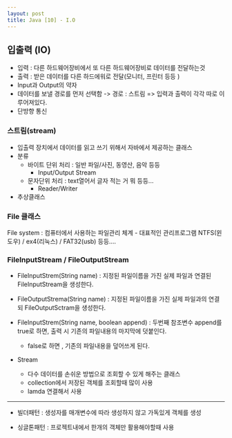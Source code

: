 ```yaml
---
layout: post
title: Java [10] - I.O
---
```



## 입출력 (IO)

- 입력 : 다른 하드웨어장비에서 또 다른 하드웨어장비로 데이터를 전달하는것
- 출력 : 받은 데이터를 다른 하드에워로 전달(모니터, 프린터 등등 )
- Input과 Output의 약자
- 데이터를 보낼 경로를 먼저 선택함 -> 경로 :  스트림 => 입력과 출력이 각각 따로 이루어져있다.
- 단방향 통신 



### 스트림(stream)

- 입출력 장치에서 데이터를 읽고 쓰기 위해서 자바에서 제공하는 클래스
- 분류
    - 바이트 단위 처리 : 일반 파일/사진, 동영산, 음악 등등
        - Input/Output Stream
    - 문자단위 처리 : text열어서 글자 적는 거 뭐 등등...
        - Reader/Writer
- 추상클래스



### File 클래스

File system : 컴퓨터에서 사용하는 파일관리 체계
    - 대표적인 관리프로그램 NTFS(윈도우) / ex4(리눅스) / FAT32(usb) 등등....



### FileInputStream / FileOutputStream
- FileInputStrem(String name) : 지정된 파일이름을 가진 실제 파일과 연결된 FileInputStream을 생성한다.
- FileOutputStrema(String name) : 지정된 파일이름을 가진 실제 파일과의 연결되 FileOutputSctram을 생성한다.
- FileInputStrem(String name, boolean append) : 두번째 참조변수 append를 true로 하면, 출력 시 기존의 파일내용의 마지막에 덧붙인다.
    - false로 하면 , 기존의 파일내용을 덮어쓰게 된다.


- Stream
    - 다수 데이터를 손쉬운 방법으로 조회할 수 있게 해주는 클래스 
    - collection에서 저장된 객체를 조회할때 많이 사용
    - lamda 연결해서 사용


------

- 빌더패턴 : 생성자를 매개변수에 따라 생성하지 않고 가독있게 객체를 생성

- 싱글톤패턴 :  프로젝트내에서 한개의 객체만 활용해야할때 사용 
